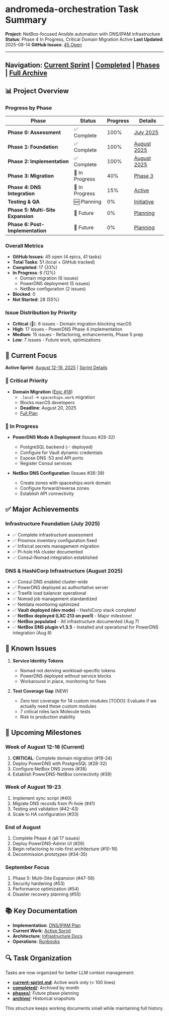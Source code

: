 # andromeda-orchestration Task Summary

**Project**: NetBox-focused Ansible automation with DNS/IPAM infrastructure
**Status**: Phase 4 In Progress, Critical Domain Migration Active
**Last Updated**: 2025-08-14
**GitHub Issues**: [45 Open](https://github.com/basher83/netbox-ansible/issues)

---

## Navigation: [Current Sprint](./current-sprint.md) | [Completed](./completed/) | [Phases](./phases/) | [Full Archive](./archive/)

## 📊 Project Overview

### Progress by Phase

| Phase                             | Status         | Progress | Details                                                                    |
| --------------------------------- | -------------- | -------- | -------------------------------------------------------------------------- |
| **Phase 0: Assessment**           | ✅ Complete    | 100%     | [July 2025](./completed/2025-07.md)                                        |
| **Phase 1: Foundation**           | ✅ Complete    | 100%     | [August 2025](./completed/2025-08.md)                                      |
| **Phase 2: Implementation**       | ✅ Complete    | 100%     | [August 2025](./completed/2025-08.md)                                      |
| **Phase 3: Migration**            | 🚧 In Progress | 40%      | [Phase 3](./phases/phase-3-netbox.md)                                      |
| **Phase 4: DNS Integration**      | 🚧 In Progress | 15%      | [Active](./current-sprint.md)                                              |
| **Testing & QA**                  | 🆕 Planning    | 0%       | [Initiative](./phases/testing-qa-initiative.md)                            |
| **Phase 5: Multi-Site Expansion** | 🔮 Future      | 0%       | [Planning](./phases/phase-5-multisite.md)                                  |
| **Phase 6: Post-Implementation**  | 🔮 Future      | 0%       | [Planning](./phases/phase-6-post-implementation-continuous-improvement.md) |

### Overall Metrics

- **GitHub Issues**: 45 open (4 epics, 41 tasks)
- **Total Tasks**: 51 (local + GitHub tracked)
- **Completed**: 17 (33%)
- **In Progress**: 6 (12%)
  - Domain migration (6 issues)
  - PowerDNS deployment (5 issues)
  - NetBox configuration (2 issues)
- **Blocked**: 0
- **Not Started**: 28 (55%)

### Issue Distribution by Priority

- **Critical** (🚨): 6 issues - Domain migration blocking macOS
- **High**: 17 issues - PowerDNS Phase 4 implementation
- **Medium**: 15 issues - Refactoring, enhancements, Phase 5 prep
- **Low**: 7 issues - Future work, optimizations

## 🎯 Current Focus

**Active Sprint**: [August 12-19, 2025](./current-sprint.md) | [Sprint Details](./sprint-2025-08-12.md)

### 🚨 Critical Priority
- **Domain Migration** ([Epic #18](https://github.com/basher83/netbox-ansible/issues/18))
  - `.local` → `spaceships.work` migration
  - Blocks macOS developers
  - **Deadline**: August 20, 2025
  - [Full Plan](./critical-domain-migration.md)

### 🚧 In Progress
- **PowerDNS Mode A Deployment** (Issues #28-32)
  - PostgreSQL backend (✅ deployed)
  - Configure for Vault dynamic credentials
  - Expose DNS :53 and API ports
  - Register Consul services

- **NetBox DNS Configuration** (Issues #38-39)
  - Create zones with spaceships.work domain
  - Configure forward/reverse zones
  - Establish API connectivity

## ✅ Major Achievements

### Infrastructure Foundation (July 2025)

- ✅ Complete infrastructure assessment
- ✅ Proxmox inventory configuration fixed
- ✅ Infisical secrets management migration
- ✅ Pi-hole HA cluster documented
- ✅ Consul-Nomad integration established

### DNS & HashiCorp Infrastructure (August 2025)

- ✅ Consul DNS enabled cluster-wide
- ✅ PowerDNS deployed as authoritative server
- ✅ Traefik load balancer operational
- ✅ Nomad job management standardized
- ✅ Netdata monitoring optimized
- ✅ **Vault deployed (dev mode)** - HashiCorp stack complete!
- ✅ **NetBox deployed (LXC 213 on pve1)** - Major milestone!
- ✅ **NetBox populated** - All infrastructure documented (Aug 7)
- ✅ **NetBox DNS plugin v1.3.5** - Installed and operational for PowerDNS integration (Aug 8)

## 🚧 Known Issues

1. **Service Identity Tokens**

   - Nomad not deriving workload-specific tokens
   - PowerDNS deployed without service blocks
   - Workaround in place, monitoring for fixes

2. **Test Coverage Gap** (NEW)
   - Zero test coverage for 14 custom modules [TODO]: Evaluate if we actually need these custom modules
   - 7 critical roles lack Molecule tests
   - Risk to production stability

## 📅 Upcoming Milestones

### Week of August 12-16 (Current)
1. **CRITICAL**: Complete domain migration (#19-24)
2. Deploy PowerDNS with PostgreSQL (#28-32)
3. Configure NetBox DNS zones (#38)
4. Establish PowerDNS-NetBox connectivity (#39)

### Week of August 19-23
1. Implement sync script (#40)
2. Migrate DNS records from Pi-hole (#41)
3. Testing and validation (#42-43)
4. Scale to HA configuration (#33)

### End of August
1. Complete Phase 4 (all 17 issues)
2. Deploy PowerDNS-Admin UI (#26)
3. Begin refactoring to role-first architecture (#10-16)
4. Decommission prototypes (#34-35)

### September Focus
1. Phase 5: Multi-Site Expansion (#47-56)
2. Security hardening (#53)
3. Performance optimization (#54)
4. Disaster recovery planning (#55)

## 📚 Key Documentation

- **Implementation**: [DNS/IPAM Plan](../implementation/dns-ipam/implementation-plan.md)
- **Current Work**: [Active Sprint](./current-sprint.md)
- **Architecture**: [Infrastructure Docs](../infrastructure/)
- **Operations**: [Runbooks](../operations/)

## 🔍 Task Organization

Tasks are now organized for better LLM context management:

- **[current-sprint.md](./current-sprint.md)**: Active work only (< 100 lines)
- **[completed/](./completed/)**: Archived by month
- **[phases/](./phases/)**: Future phase planning
- **[archive/](./archive/)**: Historical snapshots

This structure keeps working documents small while maintaining full history.
